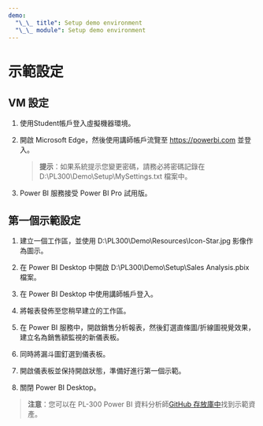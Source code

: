 ```yaml
---
demo:
  "\_\_ title": Setup demo environment
  "\_\_ module": Setup demo environment
---
```


# 示範設定

## VM 設定

1. 使用Student帳戶登入虛擬機器環境。

1. 開啟 Microsoft Edge，然後使用講師帳戶流覽至 <https://powerbi.com> 並登入。
    > **提示**：如果系統提示您變更密碼，請務必將密碼記錄在 D:\PL300\Demo\Setup\MySettings.txt 檔案中。

1. Power BI 服務接受 Power BI Pro 試用版。

## 第一個示範設定

1. 建立一個工作區，並使用 D:\PL300\Demo\Resources\Icon-Star.jpg 影像作為圖示。

1. 在 Power BI Desktop 中開啟 D:\PL300\Demo\Setup\Sales Analysis.pbix 檔案。

1. 在 Power BI Desktop 中使用講師帳戶登入。

1. 將報表發佈至您稍早建立的工作區。

1. 在 Power BI 服務中，開啟銷售分析報表，然後釘選直條圖/折線圖視覺效果，建立名為銷售額監視的新儀表板。

1. 同時將漏斗圖釘選到儀表板。

1. 開啟儀表板並保持開啟狀態，準備好進行第一個示範。

1. 關閉 Power BI Desktop。

> **注意**：您可以在 PL-300 Power BI 資料分析師[GitHub 存放庫中](https://github.com/MicrosoftLearning/PL-300-Microsoft-Power-BI-Data-Analyst/tree/Main/Allfiles/Demo)找到示範資產。
